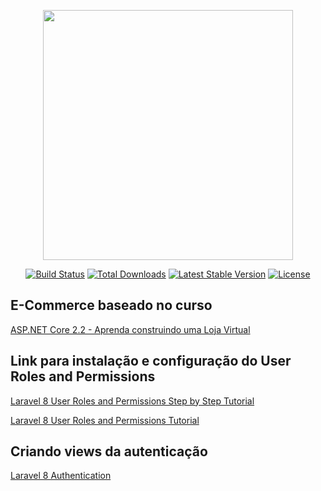 <p align="center"><a href="https://laravel.com" target="_blank"><img src="https://raw.githubusercontent.com/laravel/art/master/logo-lockup/5%20SVG/2%20CMYK/1%20Full%20Color/laravel-logolockup-cmyk-red.svg" width="400"></a></p>

<p align="center">
<a href="https://travis-ci.org/laravel/framework"><img src="https://travis-ci.org/laravel/framework.svg" alt="Build Status"></a>
<a href="https://packagist.org/packages/laravel/framework"><img src="https://poser.pugx.org/laravel/framework/d/total.svg" alt="Total Downloads"></a>
<a href="https://packagist.org/packages/laravel/framework"><img src="https://poser.pugx.org/laravel/framework/v/stable.svg" alt="Latest Stable Version"></a>
<a href="https://packagist.org/packages/laravel/framework"><img src="https://poser.pugx.org/laravel/framework/license.svg" alt="License"></a>
</p>

## E-Commerce baseado no curso 
<a href="https://www.udemy.com/course/aspnet-core-22-aprenda-construindo-uma-loja-virtual/">ASP.NET Core 2.2 - Aprenda construindo uma Loja Virtual</a>

## Link para instalação e configuração do User Roles and Permissions
<p>
    <a href="https://codeanddeploy.com/blog/laravel/laravel-8-user-roles-and-permissions-step-by-step-tutorial">Laravel 8 User Roles and Permissions Step by Step Tutorial</a>
</p>
<p>
    <a href="https://www.itsolutionstuff.com/post/laravel-8-user-roles-and-permissions-tutorialexample.html">Laravel 8 User Roles and Permissions Tutorial</a>
</p>

## Criando views da autenticação
<p>
    <a href="https://laravelarticle.com/laravel-8-authentication-tutorial">Laravel 8 Authentication</a>
</p>
